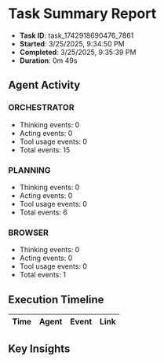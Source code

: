# Task Summary Report

- **Task ID**: task_1742918690476_7861
- **Started**: 3/25/2025, 9:34:50 PM
- **Completed**: 3/25/2025, 9:35:39 PM
- **Duration**: 0m 49s

## Agent Activity

### ORCHESTRATOR

- Thinking events: 0
- Acting events: 0
- Tool usage events: 0
- Total events: 15

### PLANNING

- Thinking events: 0
- Acting events: 0
- Tool usage events: 0
- Total events: 6

### BROWSER

- Thinking events: 0
- Acting events: 0
- Tool usage events: 0
- Total events: 1

## Execution Timeline

| Time | Agent | Event | Link |
| ---- | ----- | ----- | ---- |

## Key Insights

